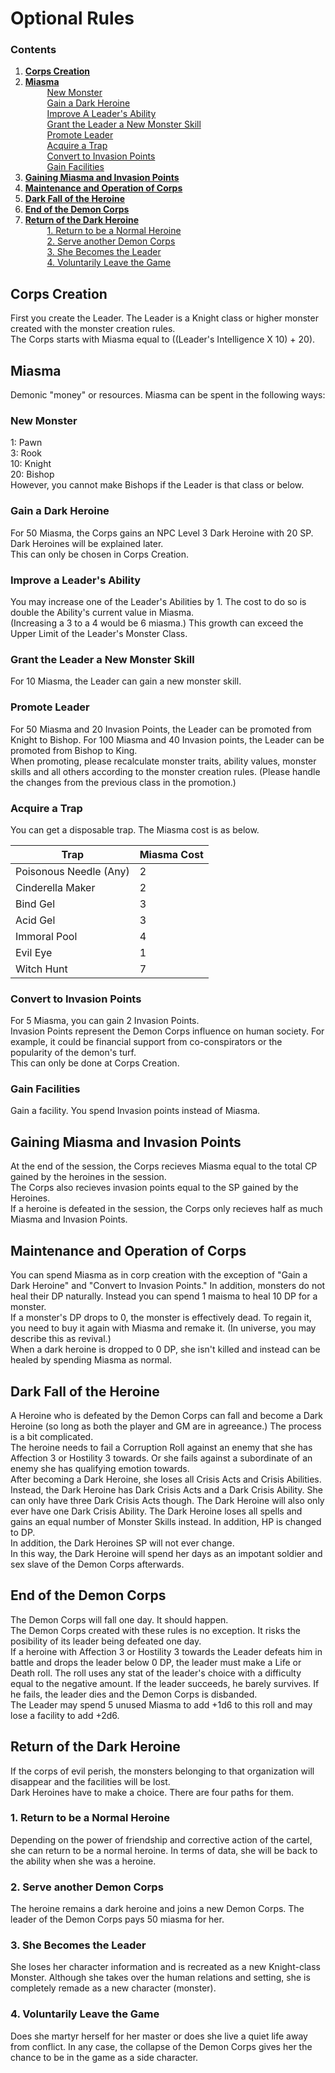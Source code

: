 # Optional Rules

### Contents
1. [**Corps Creation**](https://github.com/Atmo26/crisisheroine/blob/master/Optional%20Rules.md#corps-creation)
2. [**Miasma**](https://github.com/Atmo26/crisisheroine/blob/master/Optional%20Rules.md#miasma)
\
⠀⠀⠀ [New Monster](https://github.com/Atmo26/crisisheroine/blob/master/Optional%20Rules.md#new-monster)
\
⠀⠀⠀ [Gain a Dark Heroine](https://github.com/Atmo26/crisisheroine/blob/master/Optional%20Rules.md#gain-a-dark-heroine)
\
⠀⠀⠀ [Improve A Leader's Ability](https://github.com/Atmo26/crisisheroine/blob/master/Optional%20Rules.md#improve-a-leaders-ability)
\
⠀⠀⠀ [Grant the Leader a New Monster Skill](https://github.com/Atmo26/crisisheroine/blob/master/Optional%20Rules.md#grant-the-leader-a-new-monster-skill)
\
⠀⠀⠀ [Promote Leader](https://github.com/Atmo26/crisisheroine/blob/master/Optional%20Rules.md#promote-leader)
\
⠀⠀⠀ [Acquire a Trap](https://github.com/Atmo26/crisisheroine/blob/master/Optional%20Rules.md#acquire-a-trap)
\
⠀⠀⠀ [Convert to Invasion Points](https://github.com/Atmo26/crisisheroine/blob/master/Optional%20Rules.md#convert-to-invasion-points)
\
⠀⠀⠀ [Gain Facilities](https://github.com/Atmo26/crisisheroine/blob/master/Optional%20Rules.md#gain-facilities)
3. [**Gaining Miasma and Invasion Points**](https://github.com/Atmo26/crisisheroine/blob/master/Optional%20Rules.md#gaining-miasma-and-invasion-points)
4. [**Maintenance and Operation of Corps**](https://github.com/Atmo26/crisisheroine/blob/master/Optional%20Rules.md#maintenance-and-operation-of-corps)
5. [**Dark Fall of the Heroine**](https://github.com/Atmo26/crisisheroine/blob/master/Optional%20Rules.md#dark-fall-of-the-heroine)
6. [**End of the Demon Corps**](https://github.com/Atmo26/crisisheroine/blob/master/Optional%20Rules.md#end-of-the-demon-corps)
7. [**Return of the Dark Heroine**](https://github.com/Atmo26/crisisheroine/blob/master/Optional%20Rules.md#return-of-the-dark-heroine)
\
⠀⠀⠀ [1. Return to be a Normal Heroine](https://github.com/Atmo26/crisisheroine/blob/master/Optional%20Rules.md#1-return-to-be-a-normal-heroine)
\
⠀⠀⠀ [2. Serve another Demon Corps](https://github.com/Atmo26/crisisheroine/blob/master/Optional%20Rules.md#2-serve-another-demon-corps)
\
⠀⠀⠀ [3. She Becomes the Leader](https://github.com/Atmo26/crisisheroine/blob/master/Optional%20Rules.md#3-she-becomes-the-leader)
\
⠀⠀⠀ [4. Voluntarily Leave the Game](https://github.com/Atmo26/crisisheroine/blob/master/Optional%20Rules.md#4-voluntarily-leave-the-game)


## Corps Creation

First you create the Leader. The Leader is a Knight class or higher monster created with the monster creation rules.
\
The Corps starts with Miasma equal to ((Leader's Intelligence X 10) + 20).

## Miasma

Demonic "money" or resources. Miasma can be spent in the following ways:

### New Monster

1: Pawn
\
3: Rook
\
10: Knight
\
20: Bishop
\
However, you cannot make Bishops if the Leader is that class or below.

### Gain a Dark Heroine

For 50 Miasma, the Corps gains an NPC Level 3 Dark Heroine with 20 SP.
\
Dark Heroines will be explained later.
\
This can only be chosen in Corps Creation.

### Improve a Leader's Ability

You may increase one of the Leader's Abilities by 1. The cost to do so is double the Ability's current value in Miasma.
\
(Increasing a 3 to a 4 would be 6 miasma.) This growth can exceed the Upper Limit of the Leader's Monster Class.

### Grant the Leader a New Monster Skill

For 10 Miasma, the Leader can gain a new monster skill.

### Promote Leader

For 50 Miasma and 20 Invasion Points, the Leader can be promoted from Knight to Bishop. For 100 Miasma and 40 Invasion points, the Leader can be promoted from Bishop to King.
\
When promoting, please recalculate monster traits, ability values, monster skills and all others according to the monster creation rules. (Please handle the changes from the previous class in the promotion.)

### Acquire a Trap

You can get a disposable trap. The Miasma cost is as below.

| Trap | Miasma Cost |
| - | - |
| Poisonous Needle (Any) | 2 |
| Cinderella Maker | 2 |
| Bind Gel | 3 |
| Acid Gel | 3 |
| Immoral Pool | 4 |
| Evil Eye | 1 |
| Witch Hunt | 7 |


### Convert to Invasion Points

For 5 Miasma, you can gain 2 Invasion Points.
\
Invasion Points represent the Demon Corps influence on human society. For example, it could be financial support from co-conspirators or the popularity of the demon's turf.
\
This can only be done at Corps Creation.

### Gain Facilities

Gain a facility. You spend Invasion points instead of Miasma.

## Gaining Miasma and Invasion Points

At the end of the session, the Corps recieves Miasma equal to the total CP gained by the heroines in the session.
\
The Corps also recieves invasion points equal to the SP gained by the Heroines.
\
If a heroine is defeated in the session, the Corps only recieves half as much Miasma and Invasion Points.

## Maintenance and Operation of Corps

You can spend Miasma as in corp creation with the exception of "Gain a Dark Heroine" and "Convert to Invasion Points." In addition, monsters do not heal their DP naturally. Instead you can spend 1 maisma to heal 10 DP for a monster.
\
If a monster's DP drops to 0, the monster is effectively dead. To regain it, you need to buy it again with Miasma and remake it. (In universe, you may describe this as revival.)
\
When a dark heroine is dropped to 0 DP, she isn't killed and instead can be healed by spending Miasma as normal.

## Dark Fall of the Heroine

A Heroine who is defeated by the Demon Corps can fall and become a Dark Heroine (so long as both the player and GM are in agreeance.) The process is a bit complicated.
\
The heroine needs to fail a Corruption Roll against an enemy that she has Affection 3 or Hostility 3 towards. Or she fails against a subordinate of an enemy she has qualifying emotion towards.
\
After becoming a Dark Heroine, she loses all Crisis Acts and Crisis Abilities. Instead, the Dark Heroine has Dark Crisis Acts and a Dark Crisis Ability. She can only have three Dark Crisis Acts though. The Dark Heroine will also only ever have one Dark Crisis Ability. The Dark Heroine loses all spells and gains an equal number of Monster Skills instead. In addition, HP is changed to DP.
\
In addition, the Dark Heroines SP will not ever change.
\
In this way, the Dark Heroine will spend her days as an impotant soldier and sex slave of the Demon Corps afterwards.

## End of the Demon Corps

The Demon Corps will fall one day. It should happen.
\
The Demon Corps created with these rules is no exception. It risks the posibility of its leader being defeated one day.
\
If a heroine with Affection 3 or Hostility 3 towards the Leader defeats him in battle and drops the leader below 0 DP, the leader must make a Life or Death roll. The roll uses any stat of the leader's choice with a difficulty equal to the negative amount. If the leader succeeds, he barely survives. If he fails, the leader dies and the Demon Corps is disbanded.
\
The Leader may spend 5 unused Miasma to add +1d6 to this roll and may lose a facility to add +2d6.

## Return of the Dark Heroine

If the corps of evil perish, the monsters belonging to that organization will disappear and the facilities will be lost.
\
Dark Heroines have to make a choice. There are four paths for them.

### 1. Return to be a Normal Heroine

Depending on the power of friendship and corrective action of the cartel, she can return to be a normal heroine. In terms of data, she will be back to the ability when she was a heroine.

### 2. Serve another Demon Corps

The heroine remains a dark heroine and joins a new Demon Corps. The leader of the Demon Corps pays 50 miasma for her.

### 3. She Becomes the Leader

She loses her character information and is recreated as a new Knight-class Monster. Although she takes over the human relations and setting, she is completely remade as a new character (monster).

### 4. Voluntarily Leave the Game

Does she martyr herself for her master or does she live a quiet life away from conflict. In any case, the collapse of the Demon Corps gives her the chance to be in the game as a side character.
